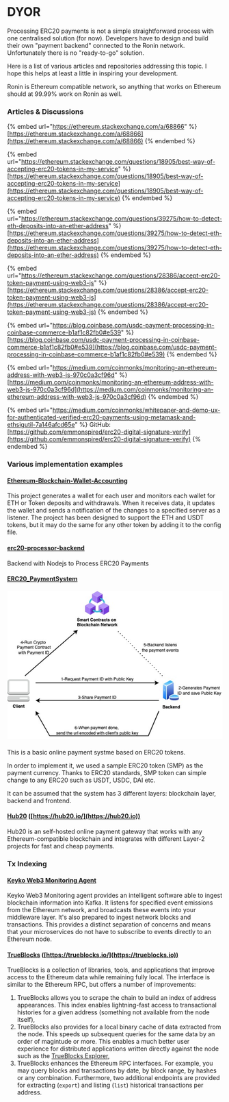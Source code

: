 # DYOR

Processing ERC20 payments is not a simple straightforward process with one centralised solution (for now). Developers have to design and build their own "payment backend" connected to the Ronin network. Unfortunately there is no "ready-to-go" solution.

Here is a list of various articles and repositories addressing this topic. I hope this helps at least a little in inspiring your development.

Ronin is Ethereum compatible network, so anything that works on Ethereum should at 99.99% work on Ronin as well.

### Articles & Discussions

{% embed url="https://ethereum.stackexchange.com/a/68866" %}
[https://ethereum.stackexchange.com/a/68866](https://ethereum.stackexchange.com/a/68866)
{% endembed %}

{% embed url="https://ethereum.stackexchange.com/questions/18905/best-way-of-accepting-erc20-tokens-in-my-service" %}
[https://ethereum.stackexchange.com/questions/18905/best-way-of-accepting-erc20-tokens-in-my-service](https://ethereum.stackexchange.com/questions/18905/best-way-of-accepting-erc20-tokens-in-my-service)
{% endembed %}

{% embed url="https://ethereum.stackexchange.com/questions/39275/how-to-detect-eth-deposits-into-an-ether-address" %}
[https://ethereum.stackexchange.com/questions/39275/how-to-detect-eth-deposits-into-an-ether-address](https://ethereum.stackexchange.com/questions/39275/how-to-detect-eth-deposits-into-an-ether-address)
{% endembed %}

{% embed url="https://ethereum.stackexchange.com/questions/28386/accept-erc20-token-payment-using-web3-js" %}
[https://ethereum.stackexchange.com/questions/28386/accept-erc20-token-payment-using-web3-js](https://ethereum.stackexchange.com/questions/28386/accept-erc20-token-payment-using-web3-js)
{% endembed %}

{% embed url="https://blog.coinbase.com/usdc-payment-processing-in-coinbase-commerce-b1af1c82fb0#e539" %}
[https://blog.coinbase.com/usdc-payment-processing-in-coinbase-commerce-b1af1c82fb0#e539](https://blog.coinbase.com/usdc-payment-processing-in-coinbase-commerce-b1af1c82fb0#e539)
{% endembed %}

{% embed url="https://medium.com/coinmonks/monitoring-an-ethereum-address-with-web3-js-970c0a3cf96d" %}
[https://medium.com/coinmonks/monitoring-an-ethereum-address-with-web3-js-970c0a3cf96d](https://medium.com/coinmonks/monitoring-an-ethereum-address-with-web3-js-970c0a3cf96d)
{% endembed %}

{% embed url="https://medium.com/coinmonks/whitepaper-and-demo-ux-for-authenticated-verified-erc20-payments-using-metamask-and-ethsigutil-7a146afcd65e" %}
GitHub: [https://github.com/emmonspired/erc20-digital-signature-verify](https://github.com/emmonspired/erc20-digital-signature-verify)
{% endembed %}

### Various implementation examples

#### [**Ethereum-Blockchain-Wallet-Accounting**](https://github.com/remeshx/Ethereum-Blockchain-Wallet-Accounting)

This project generates a wallet for each user and monitors each wallet for ETH or Token deposits and withdrawals. When it receives data, it updates the wallet and sends a notification of the changes to a specified server as a listener. The project has been designed to support the ETH and USDT tokens, but it may do the same for any other token by adding it to the config file.

#### [**erc20-processor-backend**](https://github.com/deelesisuanu/erc20-processor-backend)

Backend with Nodejs to Process ERC20 Payments

#### [**ERC20\_PaymentSystem**](https://github.com/salihcemil/ERC20\_PaymentSystem)

#### ![](../../.gitbook/assets/image.png)

This is a basic online payment systme based on ERC20 tokens.

In order to implement it, we used a sample ERC20 token (SMP) as the payment currency. Thanks to ERC20 standards, SMP token can simple change to any ERC20 such as USDT, USDC, DAI etc.

It can be assumed that the system has 3 different layers: blockchain layer, backend and frontend.

#### [Hub20](https://hub20.io) ([https://hub20.io/](https://hub20.io))

Hub20 is an self-hosted online payment gateway that works with any Ethereum-compatible blockchain and integrates with different Layer-2 projects for fast and cheap payments.

###

### Tx Indexing

#### [Keyko Web3 Monitoring Agent](https://github.com/keyko-io/web3-monitoring-agent)

Keyko Web3 Monitoring agent provides an intelligent software able to ingest blockchain information into Kafka. It listens for specified event emissions from the Ethereum network, and broadcasts these events into your middleware layer. It's also prepared to ingest network blocks and transactions. This provides a distinct separation of concerns and means that your microservices do not have to subscribe to events directly to an Ethereum node.

#### [TrueBlocks](https://github.com/trueblocks/trueblocks-core) ([https://trueblocks.io/](https://trueblocks.io))

TrueBlocks is a collection of libraries, tools, and applications that improve access to the Ethereum data while remaining fully local. The interface is similar to the Ethereum RPC, but offers a number of improvements:

1. TrueBlocks allows you to scrape the chain to build an index of address appearances. This index enables lightning-fast access to transactional histories for a given address (something not available from the node itself),
2. TrueBlocks also provides for a local binary cache of data extracted from the node. This speeds up subsequent queries for the same data by an order of magintude or more. This enables a much better user experience for distributed applications written directly against the node such as the [TrueBlocks Explorer](https://github.com/TrueBlocks/trueblocks-explorer),
3. TrueBlocks enhances the Ethereum RPC interfaces. For example, you may query blocks and transactions by date, by block range, by hashes or any combination. Furthermore, two additional endpoints are provided for extracting (`export`) and listing (`list`) historical transactions per address.

